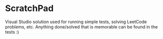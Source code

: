 # ScratchPad
Visual Studio solution used for running simple tests, solving LeetCode problems, etc. Anything done/solved that is memorable can be found in the tests :)
